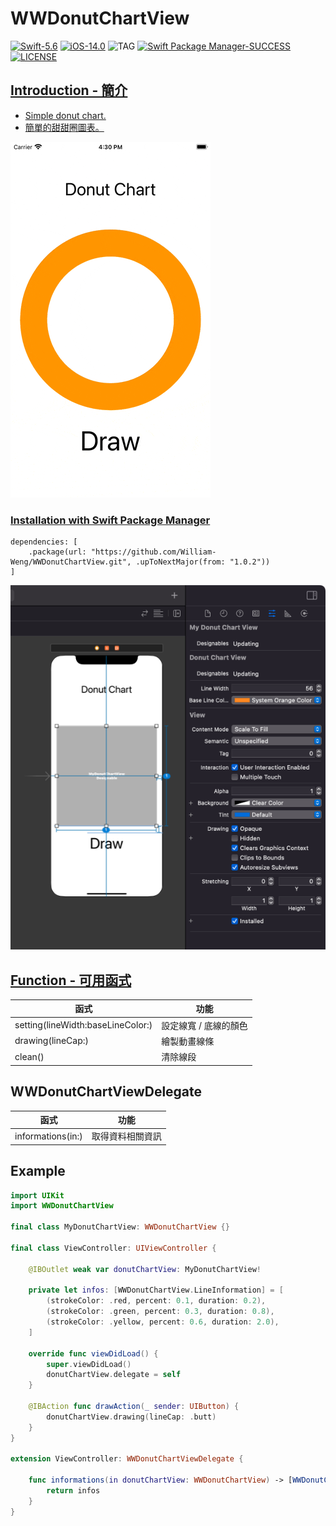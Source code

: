 # WWDonutChartView

[![Swift-5.6](https://img.shields.io/badge/Swift-5.6-orange.svg?style=flat)](https://developer.apple.com/swift/) [![iOS-14.0](https://img.shields.io/badge/iOS-14.0-pink.svg?style=flat)](https://developer.apple.com/swift/) ![TAG](https://img.shields.io/github/v/tag/William-Weng/WWDonutChartView) [![Swift Package Manager-SUCCESS](https://img.shields.io/badge/Swift_Package_Manager-SUCCESS-blue.svg?style=flat)](https://developer.apple.com/swift/) [![LICENSE](https://img.shields.io/badge/LICENSE-MIT-yellow.svg?style=flat)](https://developer.apple.com/swift/)

## [Introduction - 簡介](https://swiftpackageindex.com/William-Weng)
- [Simple donut chart.](https://blog.vizdata.tw/2018/02/how-to_26.html)
- [簡單的甜甜圈圖表。](https://www.canva.com/zh_tw/graphs/doughnut-charts/)

![WWDonutChartView](./Example.gif)

### [Installation with Swift Package Manager](https://medium.com/彼得潘的-swift-ios-app-開發問題解答集/使用-spm-安裝第三方套件-xcode-11-新功能-2c4ffcf85b4b)
```
dependencies: [
    .package(url: "https://github.com/William-Weng/WWDonutChartView.git", .upToNextMajor(from: "1.0.2"))
]
```

![](./IBDesignable.png)

## [Function - 可用函式](https://gitbook.swiftgg.team/swift/swift-jiao-cheng)
|函式|功能|
|-|-|
|setting(lineWidth:baseLineColor:)|設定線寬 / 底線的顏色|
|drawing(lineCap:)|繪製動畫線條|
|clean()|清除線段|

## WWDonutChartViewDelegate
|函式|功能|
|-|-|
|informations(in:)|取得資料相關資訊|

## Example
```swift
import UIKit
import WWDonutChartView

final class MyDonutChartView: WWDonutChartView {}

final class ViewController: UIViewController {
    
    @IBOutlet weak var donutChartView: MyDonutChartView!
    
    private let infos: [WWDonutChartView.LineInformation] = [
        (strokeColor: .red, percent: 0.1, duration: 0.2),
        (strokeColor: .green, percent: 0.3, duration: 0.8),
        (strokeColor: .yellow, percent: 0.6, duration: 2.0),
    ]
    
    override func viewDidLoad() {
        super.viewDidLoad()
        donutChartView.delegate = self
    }
    
    @IBAction func drawAction(_ sender: UIButton) {
        donutChartView.drawing(lineCap: .butt)
    }
}

extension ViewController: WWDonutChartViewDelegate {
    
    func informations(in donutChartView: WWDonutChartView) -> [WWDonutChartView.LineInformation] {
        return infos
    }
}
```
